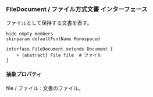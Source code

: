 ### FileDocument / ファイル方式文書 インターフェース

ファイルとして保持する文書を表す。

```plantuml
hide empty members
skinparam defaultFontName Monospaced

interface FileDocument extends Document {
    + {abstract} File file  # ファイル
}
```

#### 抽象プロパティ

file / ファイル
: 文書のファイル。
